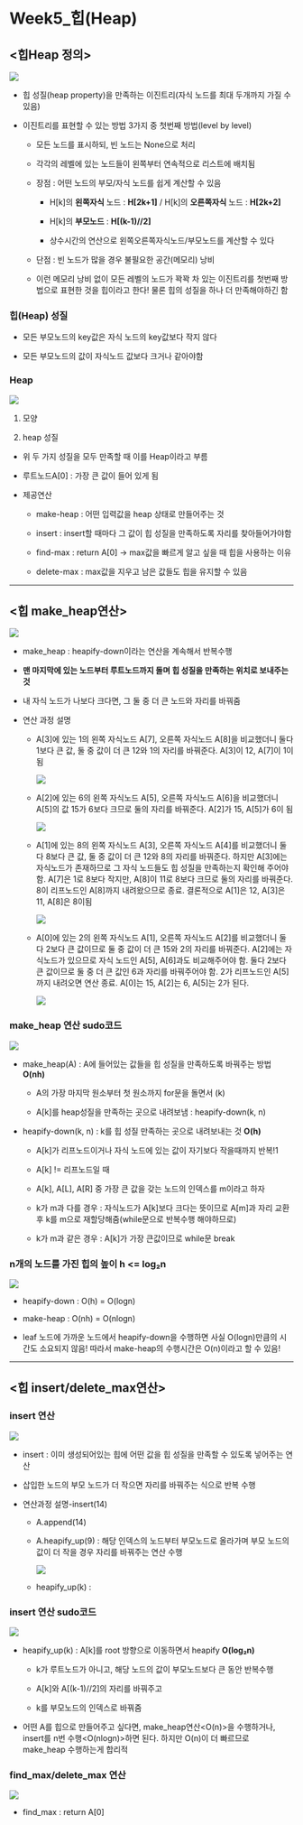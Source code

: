 # Week5_힙(Heap)

## <힙Heap 정의>

![](week5_윤선영.md_assets/2023-03-01-15-28-30-image.png)

- 힙 성질(heap property)을 만족하는 이진트리(자식 노드를 최대 두개까지 가질 수 있음)

- 이진트리를 표현할 수 있는 방법 3가지 중 첫번째 방법(level by level)
  
  - 모든 노드를 표시하되, 빈 노드는 None으로 처리
  
  - 각각의 레벨에 있는 노드들이 왼쪽부터 연속적으로 리스트에 배치됨
  
  - 장점 : 어떤 노드의 부모/자식 노드를 쉽게 계산할 수 있음
    
    - H[k]의 **왼쪽자식** 노드 : **H[2k+1]** / H[k]의 **오른쪽자식** 노드 : **H[2k+2]**
    
    - H[k]의 **부모노드** : **H[(k-1)//2]**
    
    - 상수시간의 연산으로 왼쪽오른쪽자식노드/부모노드를 계산할 수 있다
  
  - 단점 : 빈 노드가 많을 경우 불필요한 공간(메모리) 낭비
  
  - 이런 메모리 낭비 없이 모든 레벨의 노드가 꽉꽉 차 있는 이진트리를 첫번째 방법으로 표현한 것을 힙이라고 한다! 물론 힙의 성질을 하나 더 만족해야하긴 함

### 힙(Heap) 성질

- 모든 부모노드의 key값은 자식 노드의 key값보다 작지 않다

- 모든 부모노드의 값이 자식노드 값보다 크거나 같아야함

### Heap

![](week5_윤선영.md_assets/2023-03-01-15-39-43-image.png)

1. 모양

2. heap 성질
- 위 두 가지 성질을 모두 만족할 때 이를 Heap이라고 부름

- 루트노드A[0] : 가장 큰 값이 들어 있게 됨

- 제공연산
  
  - make-heap : 어떤 입력값을 heap 상태로 만들어주는 것
  
  - insert : insert할 때마다 그 값이 힙 성질을 만족하도록 자리를 찾아들어가야함
  
  - find-max : return A[0] → max값을 빠르게 알고 싶을 때 힙을 사용하는 이유
  
  - delete-max : max값을 지우고 남은 값들도 힙을 유지할 수 있음

----

## <힙 make_heap연산>

![](week5_윤선영.md_assets/2023-03-01-17-33-19-image.png)

- make_heap : heapify-down이라는 연산을 계속해서 반복수행

- **맨 마지막에 있는 노드부터 루트노드까지 돌며 힙 성질을 만족하는 위치로 보내주는것**

- 내 자식 노드가 나보다 크다면, 그 둘 중 더 큰 노드와 자리를 바꿔줌

- 연산 과정 설명
  
  - A[3]에 있는 1의 왼쪽 자식노드 A[7], 오른쪽 자식노드 A[8]을 비교했더니 둘다 1보다 큰 값, 둘 중 값이 더 큰 12와 1의 자리를 바꿔준다. A[3]이 12, A[7]이 1이 됨
    
    ![](week5_윤선영.md_assets/2023-03-01-17-35-56-image.png)
  
  - A[2]에 있는 6의 왼쪽 자식노드 A[5], 오른쪽 자식노드 A[6]을 비교했더니 A[5]의 값 15가 6보다 크므로 둘의 자리를 바꿔준다. A[2]가 15, A[5]가 6이 됨
    
    ![](week5_윤선영.md_assets/2023-03-01-17-38-16-image.png)
  
  - A[1]에 있는 8의 왼쪽 자식노드 A[3], 오른쪽 자식노드 A[4]를 비교했더니 둘다 8보다 큰 값, 둘 중 값이 더 큰 12와 8의 자리를 바꿔준다. 하지만 A[3]에는 자식노드가 존재하므로 그 자식 노드들도 힙 성질을 만족하는지 확인해 주어야 함. A[7]은 1로 8보다 작지만, A[8]이 11로 8보다 크므로 둘의 자리를 바꿔준다. 8이 리프노드인 A[8]까지 내려왔으므로 종료. 결론적으로 A[1]은 12, A[3]은 11, A[8]은 8이됨
    
    ![](week5_윤선영.md_assets/2023-03-01-17-42-12-image.png)
  
  - A[0]에 있는 2의 왼쪽 자식노드 A[1], 오른쪽 자식노드 A[2]를 비교했더니 둘다 2보다 큰 값이므로 둘 중 값이 더 큰 15와 2의 자리를 바꿔준다. A[2]에는 자식노드가 있으므로 자식 노드인 A[5], A[6]과도 비교해주어야 함. 둘다 2보다 큰 값이므로 둘 중 더 큰 값인 6과 자리를 바꿔주어야 함. 2가 리프노드인 A[5]까지 내려오면 연산 종료. A[0]는 15, A[2]는 6, A[5]는 2가 된다. 
    
    ![](week5_윤선영.md_assets/2023-03-01-17-44-38-image.png)

### make_heap 연산 sudo코드

![](week5_윤선영.md_assets/2023-03-01-17-59-00-image.png)

- make_heap(A) : A에 들어있는 값들을 힙 성질을 만족하도록 바꿔주는 방법 **O(nh)**
  
  - A의 가장 마지막 원소부터 첫 원소까지 for문을 돌면서 (k)
  
  - A[k]를 heap성질을 만족하는 곳으로 내려보냄 : heapify-down(k, n)

- heapify-down(k, n) : k를 힙 성질 만족하는 곳으로 내려보내는 것 **O(h)**
  
  - A[k]가 리프노드이거나 자식 노드에 있는 값이 자기보다 작을때까지 반복!1
  
  - A[k] != 리프노드일 때
  
  - A[k], A[L], A[R] 중 가장 큰 값을 갖는 노드의 인덱스를 m이라고 하자
  
  - k가 m과 다를 경우 : 자식노드가 A[k]보다 크다는 뜻이므로 A[m]과 자리 교환 후 k를 m으로 재할당해줌(while문으로 반복수행 해야하므로)
  
  - k가 m과 같은 경우 : A[k]가 가장 큰값이므로 while문 break

### n개의 노드를 가진 힙의 높이 h <= log₂n

![](week5_윤선영.md_assets/2023-03-01-18-06-13-image.png)

- heapify-down : O(h) = O(logn)

- make-heap : O(nh) = O(nlogn)

- leaf 노드에 가까운 노드에서 heapify-down을 수행하면 사실 O(logn)만큼의 시간도 소요되지 않음! 따라서 make-heap의 수행시간은 O(n)이라고 할 수 있음!

---

## <힙 insert/delete_max연산>

### insert 연산

![](week5_윤선영.md_assets/2023-03-01-18-12-57-image.png)

- insert : 이미 생성되어있는 힙에 어떤 값을 힙 성질을 만족할 수 있도록 넣어주는 연산

- 삽입한 노드의 부모 노드가 더 작으면 자리를 바꿔주는 식으로 반복 수행

- 연산과정 설명-insert(14)
  
  - A.append(14)
  
  - A.heapify_up(9) : 해당 인덱스의 노드부터 부모노드로 올라가며 부모 노드의 값이 더 작을 경우 자리를 바꿔주는 연산 수행
    
    ![](week5_윤선영.md_assets/2023-03-01-19-04-36-image.png)
  
  - heapify_up(k) :



### insert 연산 sudo코드

![](week5_윤선영.md_assets/2023-03-01-19-12-26-image.png)

- heapify_up(k) : A[k]를 root 방향으로 이동하면서 heapify **O(log₂n)**
  
  - k가 루트노드가 아니고, 해당 노드의 값이 부모노드보다 큰 동안 반복수행
  
  - A[k]와 A[(k-1)//2]의 자리를 바꿔주고
  
  - k를 부모노드의 인덱스로 바꿔줌

- 어떤 A를 힙으로 만들어주고 싶다면, make_heap연산<O(n)>을 수행하거나, insert를 n번 수행<O(nlogn)>하면 된다. 하지만 O(n)이 더 빠르므로 make_heap 수행하는게 합리적

### find_max/delete_max 연산

![](week5_윤선영.md_assets/2023-03-01-19-15-47-image.png)

- find_max : return A[0]
